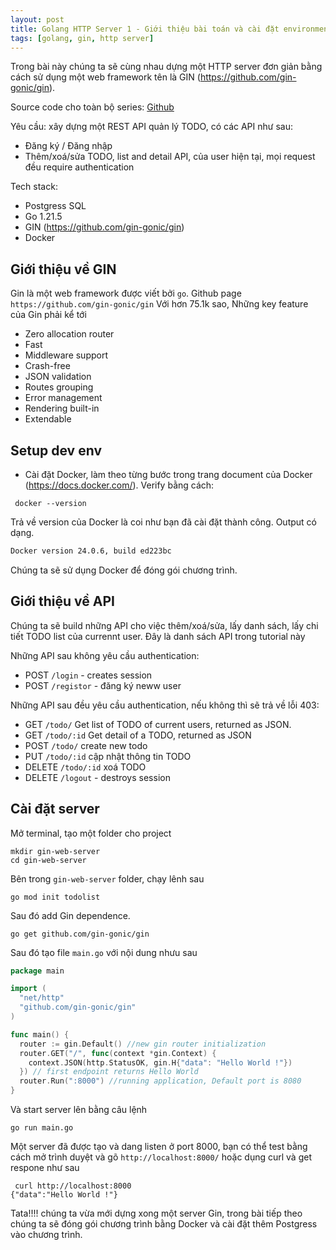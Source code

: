 ```yaml
---
layout: post
title: Golang HTTP Server 1 - Giới thiệu bài toán và cài đặt environment
tags: [golang, gin, http server]
---
```


Trong bài này chúng ta sẽ cùng nhau dựng một HTTP server đơn giản bằng cách sử dụng một web framework tên là GIN (https://github.com/gin-gonic/gin). 

Source code cho toàn bộ series: 
[Github](https://github.com/quang-ng/gin-http-server-demo)

Yêu cầu: xây dựng một REST API quản lý TODO, có các API như sau:
- Đăng ký / Đăng nhập 
- Thêm/xoá/sửa TODO, list and detail API, của user hiện tại, mọi request đều require authentication

Tech stack:
- Postgress SQL
- Go 1.21.5
- GIN (https://github.com/gin-gonic/gin)
- Docker

## Giới thiệu về GIN 
Gin là một web framework được viết bởi `go`. Github page `https://github.com/gin-gonic/gin` Với hơn 75.1k sao, 
 Những key feature của Gin phải kể tới

- Zero allocation router
- Fast
- Middleware support
- Crash-free
- JSON validation
- Routes grouping
- Error management
- Rendering built-in
- Extendable

## Setup dev env

- Cài đặt Docker, làm theo từng bước trong trang document của Docker (https://docs.docker.com/). Verify bằng cách:

```console
 docker --version
 ```

Trả về version của Docker là coi như bạn đã cài đặt thành công. Output có dạng. 

```bash
Docker version 24.0.6, build ed223bc
```

Chúng ta sẽ sử dụng Docker để đóng gói chương trình.

## Giới thiệu về API

Chúng ta sẽ build những API cho việc thêm/xoá/sửa, lấy danh sách, lấy chi tiết TODO list của currennt user. Đây là danh sách API trong tutorial này

Những API sau không yêu cầu authentication:
- POST `/login` - creates session
- POST `/registor` - đăng ký neww user


Những API sau đều yêu cầu authentication, nếu không thì sẽ trả về lỗi 403: 
- GET `/todo/` Get list of TODO of current users, returned as JSON.
- GET `/todo/:id` Get detail of a TODO, returned as JSON
- POST `/todo/` create new todo
- PUT `/todo/:id` cập nhật thông tin TODO
- DELETE `/todo/:id` xoá TODO
- DELETE `/logout` - destroys session


## Cài đặt server

Mở terminal, tạo một folder cho project
```console
mkdir gin-web-server
cd gin-web-server
```

Bên trong `gin-web-server` folder, chạy lênh sau

```console
go mod init todolist
````
Sau đó add Gin dependence.

```console
go get github.com/gin-gonic/gin
````

Sau đó tạo file `main.go` với nội dung nhưu sau
```go
package main

import (
  "net/http"
  "github.com/gin-gonic/gin"
)

func main() {
  router := gin.Default() //new gin router initialization
  router.GET("/", func(context *gin.Context) {
    context.JSON(http.StatusOK, gin.H{"data": "Hello World !"})    
  }) // first endpoint returns Hello World
  router.Run(":8000") //running application, Default port is 8080
}
```

Và start server lên bằng câu lệnh 
```console
go run main.go
```

Một server đã được tạo và dang listen ở port 8000, bạn có thể test bằng cách mở trình duyệt và gõ `http://localhost:8000/` hoặc dụng curl và get respone như sau

```console
 curl http://localhost:8000
{"data":"Hello World !"}
```

Tata!!!! chúng ta vừa mới dựng xong một server Gin, trong bài tiếp theo chúng ta sẽ đóng gói chương trình bằng Docker và cài đặt thêm Postgress vào chương trình. 





